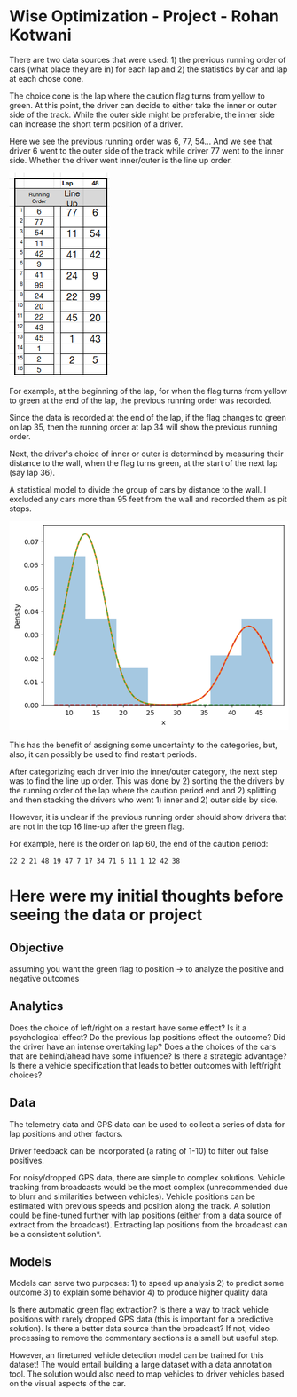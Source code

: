 # Wise Optimization - Project - Rohan Kotwani

There are two data sources that were used: 1) the previous running order of cars (what place they are in) for each lap and 2) the statistics by car and lap at each chose cone.

The choice cone is the lap where the caution flag turns from yellow to green. At this point, the driver can decide to either take the inner or outer side of the track. While the outer side might be preferable, the inner side can increase the short term position of a driver.

Here we see the previous running order was 6, 77, 54… And we see that driver 6 went to the outer side of the track while driver 77 went to the inner side. Whether the driver went inner/outer is the line up order.

![example.png](example.png)

For example, at the beginning of the lap, for when the flag turns from yellow to green at the end of the lap, the previous running order was recorded.

Since the data is recorded at the end of the lap, if the flag changes to green on lap 35, then the running order at lap 34 will show the previous running order.

Next, the driver's choice of inner or outer is determined by measuring their distance to the wall, when the flag turns green, at the start of the next lap (say lap 36).

A statistical model to divide the group of cars by distance to the wall. I excluded any cars more than 95 feet from the wall and recorded them as pit stops.

![graph.png](graph.png)

This has the benefit of assigning some uncertainty to the categories, but, also, it can possibly be used to find restart periods.

After categorizing each driver into the inner/outer category, the next step was to find the line up order. This was done by 2) sorting the the drivers by the running order of the lap where the caution period end and 2) splitting and then stacking the drivers who went 1) inner and 2) outer side by side.

However, it is unclear if the previous running order should show drivers that are not in the top 16 line-up after the green flag.

For example, here is the order on lap 60, the end of the caution period:

```
22 2 21 48 19 47 7 17 34 71 6 11 1 12 42 38
```

# Here were my initial thoughts before seeing the data or project

## Objective

assuming you want the green flag to position -> to analyze the positive and negative outcomes

## Analytics

Does the choice of left/right on a restart have some effect? Is it a psychological effect?
Do the previous lap positions effect the outcome? Did the driver have an intense overtaking lap?
Does a the choices of the cars that are behind/ahead have some influence? Is there a strategic advantage?
Is there a vehicle specification that leads to better outcomes with left/right choices?

## Data

The telemetry data and GPS data can be used to collect a series of data for lap positions and other factors.

Driver feedback can be incorporated (a rating of 1-10) to filter out false positives.

For noisy/dropped GPS data, there are simple to complex solutions. Vehicle tracking from broadcasts would be the most complex (unrecommended due to blurr and similarities between vehicles). Vehicle positions can be estimated with previous speeds and position along the track. A solution could be fine-tuned further with lap positions (either from a data source of extract from the broadcast). Extracting lap positions from the broadcast can be a consistent solution*.

## Models

Models can serve two purposes: 1) to speed up analysis 2) to predict some outcome 3) to explain some behavior 4) to produce higher quality data

Is there automatic green flag extraction? 
Is there a way to track vehicle positions with rarely dropped GPS data (this is important for a predictive solution).
Is there a better data source than the broadcast? If not, video processing to remove the commentary sections is a small but useful step.


However, an finetuned vehicle detection model can be trained for this dataset! The would entail building a large dataset with a data annotation tool. The solution would also need to map vehicles to driver vehicles based on the visual aspects of the car.
